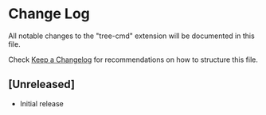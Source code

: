 # Change Log

All notable changes to the "tree-cmd" extension will be documented in this file.

Check [Keep a Changelog](http://keepachangelog.com/) for recommendations on how to structure this file.

## [Unreleased]

- Initial release